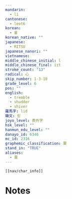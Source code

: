 ```yaml
---
mandarin:
  - lì
cantonese:
  - leot6
korean:
  - 률
korean_native: ""
japanese:
  - RITSU
japanese_nanori: ""
vietnamese:
middle_chinese_initial: l
middle_chinese_final: iɪt
stroke_count: "13"
radical: 心
skip_number: 1-3-10
grade_level: 6
pos: ""
english:
  - tremble
  - shudder
  - shiver
羅馬字: lid
韓文: 릳
joyo_level: 表外字
hsk_level: ""
hanmun_edu_level: ""
danayo_id: 6346
mc_id: 2316
graphemic_classification: 栗
stand_in: "TRUE"
aliases:
  - 栗
---
```

```meta-bind-embed
[[nav/char_info]]
```

# Notes
